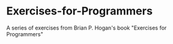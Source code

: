 # Exercises-for-Programmers
A series of exercises from Brian P. Hogan's book "Exercises for Programmers"
